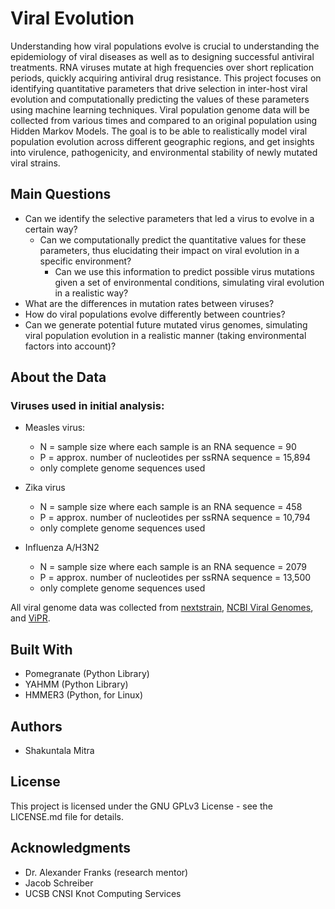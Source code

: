 # Viral Evolution
Understanding how viral populations evolve is crucial to understanding the epidemiology of viral diseases as well as to designing successful antiviral treatments. RNA viruses mutate at high frequencies over short replication periods, quickly acquiring antiviral drug resistance. This project focuses on identifying quantitative parameters that drive selection in inter-host viral evolution and computationally predicting the values of these parameters using machine learning techniques. Viral population genome data will be collected from various times and compared to an original population using Hidden Markov Models. The goal is to be able to realistically model viral population evolution across different geographic regions, and get insights into virulence, pathogenicity, and environmental stability of newly mutated viral strains.

## Main Questions
+ Can we identify the selective parameters that led a virus to evolve in a certain way?
    + Can we computationally predict the quantitative values for these parameters, thus elucidating their impact on viral evolution in a specific environment?
        + Can we use this information to predict possible virus mutations given a set of environmental conditions, simulating viral evolution in a realistic way?
+ What are the differences in mutation rates between viruses?
+ How do viral populations evolve differently between countries?
+ Can we generate potential future mutated virus genomes, simulating viral population evolution in a realistic manner (taking environmental factors into account)?

## About the Data
### Viruses used in initial analysis: 
+ Measles virus:
    + N = sample size where each sample is an RNA sequence = 90
    + P = approx. number of nucleotides per ssRNA sequence = 15,894
    + only complete genome sequences used

+ Zika virus
    + N = sample size where each sample is an RNA sequence = 458
    + P = approx. number of nucleotides per ssRNA sequence = 10,794
    + only complete genome sequences used

+ Influenza A/H3N2
    + N = sample size where each sample is an RNA sequence = 2079
    + P = approx. number of nucleotides per ssRNA sequence = 13,500
    + only complete genome sequences used

All viral genome data was collected from [nextstrain](http://www.nextstrain.org/ "nextstrain"), [NCBI Viral Genomes](https://www.ncbi.nlm.nih.gov/genome/viruses/), and [ViPR](https://www.viprbrc.org/brc/home.spg?decorator=vipr "Virus Pathogen Resource").

## Built With
+ Pomegranate (Python Library)
+ YAHMM (Python Library)
+ HMMER3 (Python, for Linux)

## Authors
+ Shakuntala Mitra

## License
This project is licensed under the GNU GPLv3 License - see the LICENSE.md file for details.

## Acknowledgments
+ Dr. Alexander Franks (research mentor)
+ Jacob Schreiber
+ UCSB CNSI Knot Computing Services
